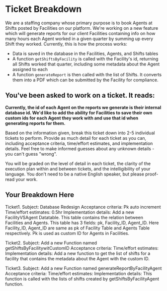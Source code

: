 # Ticket Breakdown
We are a staffing company whose primary purpose is to book Agents at Shifts posted by Facilities on our platform. We're working on a new feature which will generate reports for our client Facilities containing info on how many hours each Agent worked in a given quarter by summing up every Shift they worked. Currently, this is how the process works:

- Data is saved in the database in the Facilities, Agents, and Shifts tables
- A function `getShiftsByFacility` is called with the Facility's id, returning all Shifts worked that quarter, including some metadata about the Agent assigned to each
- A function `generateReport` is then called with the list of Shifts. It converts them into a PDF which can be submitted by the Facility for compliance.

## You've been asked to work on a ticket. It reads:

**Currently, the id of each Agent on the reports we generate is their internal database id. We'd like to add the ability for Facilities to save their own custom ids for each Agent they work with and use that id when generating reports for them.**


Based on the information given, break this ticket down into 2-5 individual tickets to perform. Provide as much detail for each ticket as you can, including acceptance criteria, time/effort estimates, and implementation details. Feel free to make informed guesses about any unknown details - you can't guess "wrong".


You will be graded on the level of detail in each ticket, the clarity of the execution plan within and between tickets, and the intelligibility of your language. You don't need to be a native English speaker, but please proof-read your work.

## Your Breakdown Here
Ticket1.
Subject: Database Redesign
Acceptance criteria: Pk auto increment
Time/effort estimates: 0.5hr
Implementation details:
Add a new FacilityVSAgent Datatable.
This table contains the relation between Facilities and Agents.
This table has 3 fields: pk, Facility_ID, Agent_ID.
Here Facility_ID, Agent_ID are same as pk of Facility Table and Agents Table respectively.
Pk is used as custom ID for Agents in Facilities.

Ticket2.
Subject: Add a new Function named getShiftsByFacilitywitCustomID
Acceptance criteria: 
Time/effort estimates:
Implementation details:
Add a new function to get the list of shifts for a facility that contains the metadata about the Agent with the custom ID.


Ticket3.
Subject: Add a new Function named generateReportByFacilityAgent
Acceptance criteria: 
Time/effort estimates:
Implementation details:
This function is called with the lists of shifts created by getShiftsByFacilityAgent function.
